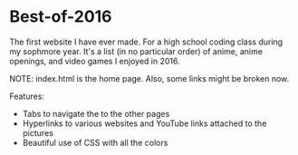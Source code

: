 # Best-of-2016

The first website I have ever made. For a high school coding class during my sophmore year.
It's a list (in no particular order) of anime, anime openings, and video games I enjoyed in 2016.

NOTE: index.html is the home page. Also, some links might be broken now.

Features:
- Tabs to navigate the to the other pages
- Hyperlinks to various websites and YouTube links attached to the pictures
- Beautiful use of CSS with all the colors
